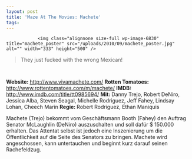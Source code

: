 ```yaml
---
layout: post
title: 'Maze At The Movies: Machete'
tags:
---
```



                <img class="alignnone size-full wp-image-6830" title="machete_poster" src="/uploads/2010/09/machete_poster.jpg" alt="" width="333" height="500" />
<blockquote>They just fucked with the wrong Mexican!</blockquote>
<img class="alignnone size-full wp-image-5898" title="movie_review_5stars" src="/uploads/2010/02/movie_review_5stars.png" alt="" width="75" height="15" />
<p><strong> Website: </strong><a href="http://www.vivamachete.com/"><a href="http://www.vivamachete.com/">http://www.vivamachete.com/</a></a>
<strong>Rotten Tomatoes: </strong><a href="http://www.rottentomatoes.com/m/machete/"><a href="http://www.rottentomatoes.com/m/machete/">http://www.rottentomatoes.com/m/machete/</a></a>
<strong>IMDB: </strong><a href="http://www.imdb.com/title/tt0985694/"><a href="http://www.imdb.com/title/tt0985694/">http://www.imdb.com/title/tt0985694/</a></a>
<strong>Mit: </strong>Danny Trejo, Robert DeNiro, Jessica Alba, Steven Seagal, Michelle Rodriguez, Jeff Fahey, Lindsay Lohan, Cheech Marin
<strong>Regie: </strong>Robert Rodriguez, Ethan Maniquis</p>
<p>Machete (Trejo) bekommt vom Geschäftsmann Booth (Fahey) den Auftrag Senator McLaughlin (DeNiro) auszuschalten und soll dafür $ 150.000 erhalten. Das Attentat selbst ist jedoch eine Inszenierung um die Öffentlichkeit auf die Seite des Senators zu bringen. Machete wird angeschossen, kann untertauchen und beginnt kurz darauf seinen Rachefeldzug.</p>
